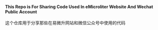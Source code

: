 #### This Repo is For Sharing Code Used In eMicroliter Website And Wechat Public Account

这个仓库用于分享那些在易微升网站和微信公众号中使用的代码
